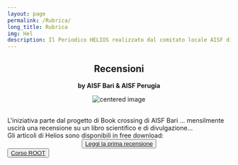 ```yaml
---
layout: page
permalink: /Rubrica/
long_title: Rubrica
img: Hel
description: Il Periodico HELIOS realizzato dal comitato locale AISF di Perugia
---
```


<center><h2><b>Recensioni </b></h2>
<h7><b>by AISF Bari & AISF Perugia </b></h7>
</center>

 <figure>
<center>
    <img src="/perugia/ImgSlideShow/BARI-PERUGIA.png" alt="centered image" style="max-width:76%"
    height="auto" width="auto" class="responsive" >
</center>
</figure>

<section>

<br>
L'iniziativa parte dal progetto di Book crossing di AISF Bari ...
mensilmente uscirà una recensione su un libro scientifico e di divulgazione...
<br>Gli articoli di Helios sono disponibili in free download:<br>

<center>
<button> <type="button"> <a href="/perugia/ROOT"> Leggi la prima recensione </button>
</center>

</section>
<button> <a href="/perugia/ROOT"> Corso ROOT 
